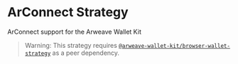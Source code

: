# ArConnect Strategy

ArConnect support for the Arweave Wallet Kit

> Warning: This strategy requires [`@arweave-wallet-kit/browser-wallet-strategy`](https://npmjs.com/@arweave-wallet-kit/browser-wallet-strategy) as a peer dependency.
